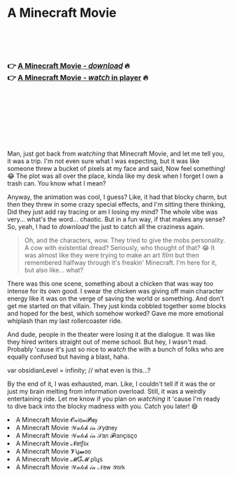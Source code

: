 <h1>A Minecraft Movie</h1>

<br><br><br>

<h3>👉 <a href="https://Butross-harsitephy1972.github.io/ebvxiqiuny/">A Minecraft Movie - 𝘥𝘰𝘸𝘯𝘭𝘰𝘢𝘥</a> 🔥<br>
👉 <a href="https://Butross-harsitephy1972.github.io/ebvxiqiuny/">A Minecraft Movie - 𝘸𝘢𝘵𝘤𝘩 in player</a> 🔥
</h3>



<br><br><br><br><br><br><br>


Man, just got back from 𝘸𝘢𝘵𝘤𝘩𝘪𝘯𝘨 that Minecraft Movie, and let me tell you, it was a trip. I'm not even sure what I was expecting, but it was like someone threw a bucket of pixels at my face and said, Now feel something! 😂 The plot was all over the place, kinda like my desk when I forget I own a trash can. You know what I mean?

Anyway, the animation was cool, I guess? Like, it had that blocky charm, but then they threw in some crazy special effects, and I'm sitting there thinking, Did they just add ray tracing or am I losing my mind? The whole vibe was very... what's the word... chaotic. But in a fun way, if that makes any sense? So, yeah, I had to 𝘥𝘰𝘸𝘯𝘭𝘰𝘢𝘥 the   just to catch all the craziness again.

> Oh, and the characters, wow. They tried to give the mobs personality. A cow with existential dread? Seriously, who thought of that? 😂 It was almost like they were trying to make an art 𝘧𝘪𝘭𝘮 but then remembered halfway through it's freakin' Minecraft. I'm here for it, but also like... what?

There was this one scene, something about a chicken that was way too intense for its own good. I swear the chicken was giving off main character energy like it was on the verge of saving the world or something. And don't get me started on that villain. They just kinda cobbled together some blocks and hoped for the best, which somehow worked? Gave me more emotional whiplash than my last rollercoaster ride.

And dude, people in the theater were losing it at the dialogue. It was like they hired writers straight out of meme school. But hey, I wasn't mad. Probably 'cause it's just so nice to 𝘸𝘢𝘵𝘤𝘩 the   with a bunch of folks who are equally confused but having a blast, haha.

var obsidianLevel = infinity; // what even is this...?

By the end of it, I was exhausted, man. Like, I couldn't tell if it was the   or just my brain melting from information overload. Still, it was a weirdly entertaining ride. Let me know if you plan on 𝘸𝘢𝘵𝘤𝘩𝘪𝘯𝘨 it 'cause I'm ready to dive back into the blocky madness with you. Catch you later! 😄

<li>A Minecraft Movie 𝓞𝓃𝗂𝗈𝓃𝓟𝗅𝖆𝗒</li>
<li>A Minecraft Movie 𝒲𝒶𝓉𝒸𝒽 𝒾𝓃 𝒮𝗒𝖽𝗇𝖾𝗒</li>
<li>A Minecraft Movie 𝒲𝒶𝓉𝒸𝒽 𝒾𝓃 𝒮𝖺𝗇 𝓕𝗋𝖺𝗇ç𝗂𝗌ç𝗈</li>
<li>A Minecraft Movie 𝓝𝖾𝗍ƒ𝗅𝗂𝗑</li>
<li>A Minecraft Movie 𝓥ų𝓶𝗈𝗈</li>
<li>A Minecraft Movie 𝓜Ɠ𝓜 ρ𝗅ų𝗌</li>
<li>A Minecraft Movie 𝒲𝒶𝓉𝒸𝒽 𝒾𝓃 𝒩𝖾𝗐 𝒴𝗈𝗋𝗄</li>
